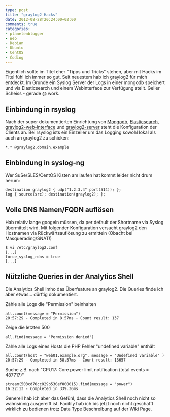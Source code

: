 ```yaml
---
type: post
title: "graylog2 Hacks"
date: 2012-08-28T20:24:00+02:00
comments: true
categories:
- planetenblogger
- Web
- Debian
- Ubuntu
- CentOS
- Coding
---
```


Eigentlich sollte im Titel eher "Tipps und Tricks" stehen, aber mit Hacks im
Titel fühl ich immer so gut. Seit neuestem hab ich graylog2 für mich entdeckt.
Im Grunde ein Syslog Server der Logs in einer mongodb speichert und via Elasticsearch und einem
Webinterface zur Verfügung stellt. Geiler Scheiss - gerade @ work.

## Einbindung in rsyslog

Nach der super dokumentierten Einrichtung von
[Mongodb](http://docs.mongodb.org/manual/tutorial/install-mongodb-on-linux/),
[Elasticsearch](http://www.elasticsearch.org/tutorials/2010/07/01/setting-up-elasticsearch.html),
[graylog2-web-interface](https://github.com/Graylog2/graylog2-web-interface/wiki/Installing-the-web-interface-on-Debian-5.0) und
[graylog2-server](https://github.com/Graylog2/graylog2-server/wiki/Installing)
steht die Konfiguration der Clients an.
Bei rsyslog ists ein Einzeiler um das Logging sowohl lokal als auch an
graylog2 zu schicken:

```
*.* @graylog2.domain.example
```

## Einbindung in syslog-ng

Wer SuSe/SLES/CentOS Kisten am laufen hat kommt leider nicht drum herum:

```
destination graylog2 { udp("1.2.3.4" port(514)); };
log { source(src); destination(graylog2); };
```

## Volle DNS Namen/FQDN auflösen

Hab relativ lange googeln müssen, da per default der Shortname via Syslog
übermittelt wird. Mit folgender Konfiguration versucht graylog2 den Hostnamen
via Rückwärtsauflösung zu ermitteln (Obacht bei Masquerading/SNAT!)

```
$ vi /etc/graylog2.conf
[...]
force_syslog_rdns = true
[...]
```

## Nützliche Queries in der Analytics Shell

Die Analytics Shell imho das Überfeature an graylog2. Die Queries finde ich aber
etwas... dürftig dokumentiert.

Zähle alle Logs die "Permission" beinhalten
```
all.count(message = "Permission")
20:57:29 - Completed in 8.57ms - Count result: 137
```

Zeige die letzten 500
```
all.find(message = "Permission denied")
```

Zähle alle Logs eines Hosts die PHP Fehler "undefined variable" enthält
```
all.count(host = "web01.example.org", message = "Undefined variable" )
20:57:29 - Completed in 58.57ms - Count result: 13657
```

Suche z.B. nach "CPU17: Core power limit notification (total events = 487717)"
```
stream(503cd70cc029b530ef000015).find(message = "power")
16:22:13 - Completed in 339.36ms
```

Generell hab ich aber das Gefühl, dass die Analytics Shell noch nicht so
wahnsinnig ausgereift ist. Facitily hab ich bis jetzt noch nicht geschafft
wirklich zu bedienen trotz Data Type Beschreibung auf der Wiki Page.
